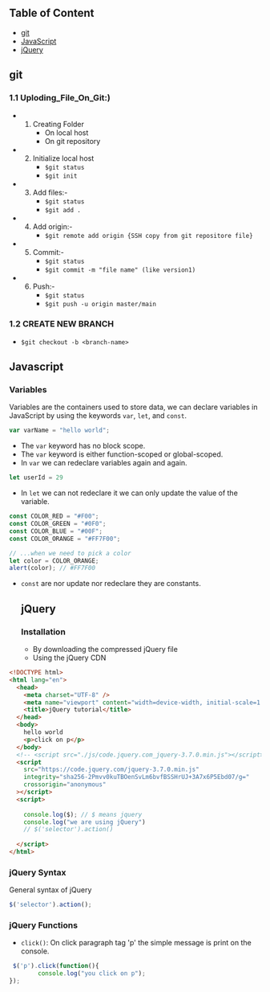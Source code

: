 ## Table of Content
- [git](#git)
- [JavaScript](#javascript)
- [jQuery](#jquery)
## git
### 1.1 Uploding_File_On_Git:)

- 1. Creating Folder
        - On local host
        - On git repository

- 2. Initialize local host
        - ```$git status```
        - ```$git init```

- 3. Add files:-
        - ```$git status```
        - ```$git add .```

- 4. Add origin:-
        - ```$git remote add origin {SSH copy from git repositore file}```

- 5. Commit:-
        - ```$git status```
        - ```$git commit -m "file name" (like version1)```

- 6. Push:-
        - ```$git status```
        - ```$git push -u origin master/main```

### 1.2 CREATE NEW BRANCH
- ```$git checkout -b <branch-name>```

## Javascript
### Variables
Variables are the containers used to store data, we can declare variables in JavaScript by using the keywords `var`, `let`, and `const`.
``` js
var varName = "hello world";
```
- The `var` keyword has no block scope.
- The `var` keyword is either function-scoped or global-scoped.
- In `var`  we can redeclare variables again and again.

``` js 
let userId = 29
```
- In `let` we can not redeclare it we can only update the value of the variable.

``` js 
const COLOR_RED = "#F00";
const COLOR_GREEN = "#0F0";
const COLOR_BLUE = "#00F";
const COLOR_ORANGE = "#FF7F00";

// ...when we need to pick a color
let color = COLOR_ORANGE;
alert(color); // #FF7F00
```

- `const` are nor update nor redeclare they are constants.

  ## jQuery
  ### Installation
  - By downloading the compressed jQuery file
  - Using the jQuery CDN
``` html
<!DOCTYPE html>
<html lang="en">
  <head>
    <meta charset="UTF-8" />
    <meta name="viewport" content="width=device-width, initial-scale=1.0" />
    <title>jQuery tutorial</title>
  </head>
  <body>
    hello world
    <p>click on p</p>
  </body>
  <!-- <script src="./js/code.jquery.com_jquery-3.7.0.min.js"></script> -->
  <script
    src="https://code.jquery.com/jquery-3.7.0.min.js"
    integrity="sha256-2Pmvv0kuTBOenSvLm6bvfBSSHrUJ+3A7x6P5Ebd07/g="
    crossorigin="anonymous"
  ></script>
  <script>
  
    console.log($); // $ means jquery
    console.log("we are using jQuery")
    // $('selector').action()
  
  </script>
</html>

```

### jQuery Syntax
General syntax of jQuery
``` js
$('selector').action();
```

### jQuery Functions
- `click()`:
On click paragraph tag 'p' the simple message is print on the console.
``` js
 $('p').click(function(){
        console.log("you click on p");
});
```

